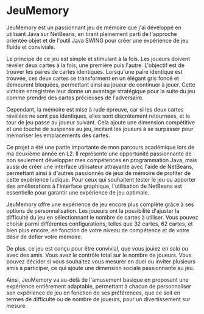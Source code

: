 # JeuMemory
JeuMemory est un passionnant jeu de mémoire que j'ai développé en utilisant Java sur NetBeans,
en tirant pleinement parti de l'approche orientée objet et de l'outil Java SWING pour créer une expérience de jeu fluide et conviviale.
 
Le principe de ce jeu est simple et stimulant à la fois. Les joueurs doivent révéler deux cartes à la fois, une première puis l'autre. 
L'objectif est de trouver les paires de cartes identiques. Lorsqu'une paire identique est trouvée, ces deux cartes se transforment en un élégant gris foncé et demeurent bloquées, 
permettant ainsi au joueur de continuer à jouer. Cette victoire enregistrée leur donne un avantage stratégique pour la suite du jeu comme prendre des cartes précieuses de l'adversaire.
 
Cependant, la mémoire est mise à rude épreuve, car si les deux cartes révélées ne sont pas identiques, elles sont discrètement retournées, et le tour de jeu passe au joueur suivant.
Cela ajoute une dimension compétitive et une touche de suspense au jeu, incitant les joueurs à se surpasser pour mémoriser les emplacements des cartes.

Ce projet a été une partie importante de mon parcours académique lors de ma deuxième année en L2. 
Il représente une opportunité passionnante de non seulement développer mes compétences en programmation Java, mais aussi de créer une interface utilisateur attrayante avec l'aide de NetBeans,
permettant ainsi à d'autres passionnés de jeux de mémoire de profiter de cette expérience ludique. 
Pour ceux qui souhaitent tester le jeu ou apporter des améliorations à l'interface graphique,
l'utilisation de NetBeans est essentielle pour garantir une expérience de jeu optimale.

JeuMemory offre une expérience de jeu encore plus complète grâce à ses options de personnalisation. 
Les joueurs ont la possibilité d'ajuster la difficulté du jeu en sélectionnant le nombre de cartes à utiliser.
Vous pouvez choisir parmi différentes configurations, telles que 32 cartes, 62 cartes, et bien plus encore, en fonction de votre niveau de compétence et de votre désir de défier votre mémoire.

De plus, ce jeu est conçu pour être convivial, que vous jouiez en solo ou avec des amis. Vous avez le contrôle total sur le nombre de joueurs.
Vous pouvez décider si vous souhaitez vous mesurer en duel ou inviter plusieurs amis à participer, ce qui ajoute une dimension sociale passionnante au jeu.

Ainsi, JeuMemory va au-delà de l'amusement basique en proposant une expérience entièrement adaptable, 
permettant à chacun de personnaliser son expérience de jeu en fonction de ses préférences, que ce soit en termes de difficulté ou de nombre de joueurs, pour un divertissement sur mesure.

